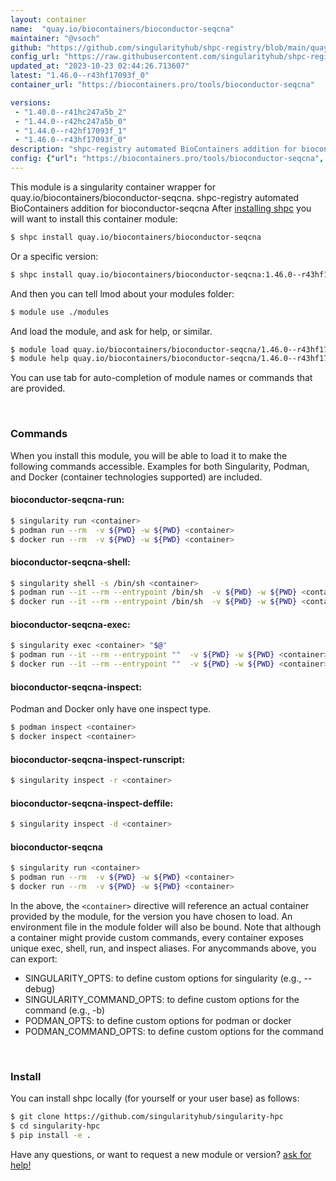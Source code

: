 ```yaml
---
layout: container
name:  "quay.io/biocontainers/bioconductor-seqcna"
maintainer: "@vsoch"
github: "https://github.com/singularityhub/shpc-registry/blob/main/quay.io/biocontainers/bioconductor-seqcna/container.yaml"
config_url: "https://raw.githubusercontent.com/singularityhub/shpc-registry/main/quay.io/biocontainers/bioconductor-seqcna/container.yaml"
updated_at: "2023-10-23 02:44:26.713607"
latest: "1.46.0--r43hf17093f_0"
container_url: "https://biocontainers.pro/tools/bioconductor-seqcna"

versions:
 - "1.40.0--r41hc247a5b_2"
 - "1.44.0--r42hc247a5b_0"
 - "1.44.0--r42hf17093f_1"
 - "1.46.0--r43hf17093f_0"
description: "shpc-registry automated BioContainers addition for bioconductor-seqcna"
config: {"url": "https://biocontainers.pro/tools/bioconductor-seqcna", "maintainer": "@vsoch", "description": "shpc-registry automated BioContainers addition for bioconductor-seqcna", "latest": {"1.46.0--r43hf17093f_0": "sha256:4514a9e412c3778517874fee2fc5779b163c601d16c3133ac033f77e1fff568f"}, "tags": {"1.40.0--r41hc247a5b_2": "sha256:261ec3ce7def9d6908e4305604a465f859e023d6d8dc0a4a9d66dc81ad077df2", "1.44.0--r42hc247a5b_0": "sha256:dcfb94043053a5c4001e5da3794c29552ba5dcaa44e7945cda525e9973019a1f", "1.44.0--r42hf17093f_1": "sha256:e278e6a55ae208a595deef2e572b2d9a9ef01d89f5d441c65b0afe878a2d6df9", "1.46.0--r43hf17093f_0": "sha256:4514a9e412c3778517874fee2fc5779b163c601d16c3133ac033f77e1fff568f"}, "docker": "quay.io/biocontainers/bioconductor-seqcna"}
---
```


This module is a singularity container wrapper for quay.io/biocontainers/bioconductor-seqcna.
shpc-registry automated BioContainers addition for bioconductor-seqcna
After [installing shpc](#install) you will want to install this container module:


```bash
$ shpc install quay.io/biocontainers/bioconductor-seqcna
```

Or a specific version:

```bash
$ shpc install quay.io/biocontainers/bioconductor-seqcna:1.46.0--r43hf17093f_0
```

And then you can tell lmod about your modules folder:

```bash
$ module use ./modules
```

And load the module, and ask for help, or similar.

```bash
$ module load quay.io/biocontainers/bioconductor-seqcna/1.46.0--r43hf17093f_0
$ module help quay.io/biocontainers/bioconductor-seqcna/1.46.0--r43hf17093f_0
```

You can use tab for auto-completion of module names or commands that are provided.

<br>

### Commands

When you install this module, you will be able to load it to make the following commands accessible.
Examples for both Singularity, Podman, and Docker (container technologies supported) are included.

#### bioconductor-seqcna-run:

```bash
$ singularity run <container>
$ podman run --rm  -v ${PWD} -w ${PWD} <container>
$ docker run --rm  -v ${PWD} -w ${PWD} <container>
```

#### bioconductor-seqcna-shell:

```bash
$ singularity shell -s /bin/sh <container>
$ podman run --it --rm --entrypoint /bin/sh  -v ${PWD} -w ${PWD} <container>
$ docker run --it --rm --entrypoint /bin/sh  -v ${PWD} -w ${PWD} <container>
```

#### bioconductor-seqcna-exec:

```bash
$ singularity exec <container> "$@"
$ podman run --it --rm --entrypoint ""  -v ${PWD} -w ${PWD} <container> "$@"
$ docker run --it --rm --entrypoint ""  -v ${PWD} -w ${PWD} <container> "$@"
```

#### bioconductor-seqcna-inspect:

Podman and Docker only have one inspect type.

```bash
$ podman inspect <container>
$ docker inspect <container>
```

#### bioconductor-seqcna-inspect-runscript:

```bash
$ singularity inspect -r <container>
```

#### bioconductor-seqcna-inspect-deffile:

```bash
$ singularity inspect -d <container>
```



#### bioconductor-seqcna

```bash
$ singularity run <container>
$ podman run --rm  -v ${PWD} -w ${PWD} <container>
$ docker run --rm  -v ${PWD} -w ${PWD} <container>
```


In the above, the `<container>` directive will reference an actual container provided
by the module, for the version you have chosen to load. An environment file in the
module folder will also be bound. Note that although a container
might provide custom commands, every container exposes unique exec, shell, run, and
inspect aliases. For anycommands above, you can export:

 - SINGULARITY_OPTS: to define custom options for singularity (e.g., --debug)
 - SINGULARITY_COMMAND_OPTS: to define custom options for the command (e.g., -b)
 - PODMAN_OPTS: to define custom options for podman or docker
 - PODMAN_COMMAND_OPTS: to define custom options for the command

<br>

### Install

You can install shpc locally (for yourself or your user base) as follows:

```bash
$ git clone https://github.com/singularityhub/singularity-hpc
$ cd singularity-hpc
$ pip install -e .
```

Have any questions, or want to request a new module or version? [ask for help!](https://github.com/singularityhub/singularity-hpc/issues)